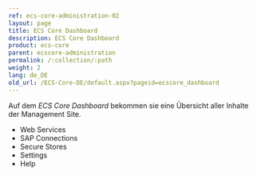 ```yaml
---
ref: ecs-core-administration-02
layout: page
title: ECS Core Dashboard
description: ECS Core Dashboard
product: ecs-core
parent: ecscore-administration
permalink: /:collection/:path
weight: 2
lang: de_DE
old_url: /ECS-Core-DE/default.aspx?pageid=ecscore_dashboard
---
```


Auf dem *ECS Core Dashboard* bekommen sie eine Übersicht aller Inhalte der Management Site. 

- Web Services
- SAP Connections
- Secure Stores
- Settings
- Help





